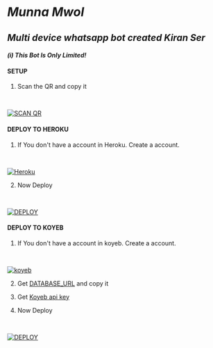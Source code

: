 # _Munna Mwol_
## _Multi device whatsapp bot created Kiran Ser_
#### _(i) This Bot Is Only Limited!_

  


  
#### SETUP

1. Scan the QR and copy it

    <br>

<a href='https://munna-mwol.vercel.app/qr' target="_blank"><img alt='SCAN QR' src='https://img.shields.io/badge/Scan_qr-100000?style=for-the-badge&logo=scan&logoColor=white&labelColor=black&color=black'/></a>

#### DEPLOY TO HEROKU 

1. If You don't have a account in Heroku. Create a account.

    <br>

<a href='https://signup.heroku.com/' target="_blank"><img alt='Heroku' src='https://img.shields.io/badge/-Create-black?style=for-the-badge&logo=heroku&logoColor=white'/></a>

2. Now Deploy

    <br>

<a href='https://hermit.adithyan.ml/deploy' target="_blank"><img alt='DEPLOY' src='https://img.shields.io/badge/-DEPLOY-black?style=for-the-badge&logo=heroku&logoColor=white'/></a>

#### DEPLOY TO KOYEB 

1. If You don't have a account in koyeb. Create a account.

    <br>

<a href='https://app.koyeb.com/auth/signup' target="_blank"><img alt='koyeb' src='https://img.shields.io/badge/-Create-black?style=for-the-badge&logo=koyeb&logoColor=white'/></a>

2. Get [DATABASE_URL](https://github.com/A-d-i-t-h-y-a-n/hermit-md/wiki/DATABASE_URL) and copy it

3. Get [Koyeb api key](https://app.koyeb.com/account/api)

4. Now Deploy

    <br>

<a href='https://hermit.adithyan.ml/deploy-koyeb' target="_blank"><img alt='DEPLOY' src='https://img.shields.io/badge/-DEPLOY-black?style=for-the-badge&logo=koyeb&logoColor=white'/></a>  
